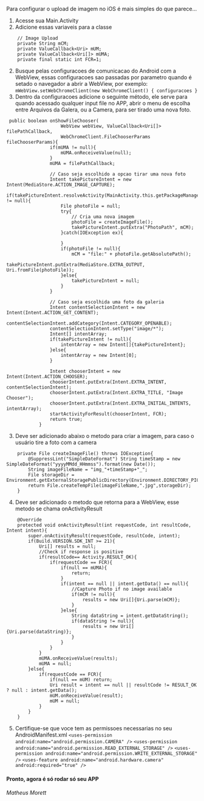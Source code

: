 Para configurar o upload de imagem no iOS é mais simples do que parece...

1. Acesse sua Main.Activity 
2. Adicione essas variaveis para a classe
```
    // Image Upload
    private String mCM;
    private ValueCallback<Uri> mUM;
    private ValueCallback<Uri[]> mUMA;
    private final static int FCR=1;
```
2. Busque pelas configuracoes de comunicacao do Android com a WebView, essas configuracoes sao passadas por parametro quando é setado o navegador a abrir a WebView, por exemplo: `mWebView.setWebChromeClient(new WebChromeClient() { configuracoes } `
2. Dentro da configuracoes adicione o seguinte método, ele serve para quando acessado qualquer input file no APP, abrir o menu de escolha entre Arquivos da Galera, ou a Camera, para ser tirado uma nova foto.
```
 public boolean onShowFileChooser(
                    WebView webView, ValueCallback<Uri[]> filePathCallback,
                    WebChromeClient.FileChooserParams fileChooserParams){
                if(mUMA != null){
                    mUMA.onReceiveValue(null);
                }
                mUMA = filePathCallback;
                
                // Caso seja escolhido a opcao tirar uma nova foto
                Intent takePictureIntent = new Intent(MediaStore.ACTION_IMAGE_CAPTURE);
                if(takePictureIntent.resolveActivity(MainActivity.this.getPackageManager()) != null){
                    File photoFile = null;
                    try{
                        // Cria uma nova imagem
                        photoFile = createImageFile();
                        takePictureIntent.putExtra("PhotoPath", mCM);
                    }catch(IOException ex){

                    }
                    if(photoFile != null){
                        mCM = "file:" + photoFile.getAbsolutePath();
                        takePictureIntent.putExtra(MediaStore.EXTRA_OUTPUT, Uri.fromFile(photoFile));
                    }else{
                        takePictureIntent = null;
                    }
                }
                
                // Caso seja escolhida uma foto da galeria
                Intent contentSelectionIntent = new Intent(Intent.ACTION_GET_CONTENT);
                contentSelectionIntent.addCategory(Intent.CATEGORY_OPENABLE);
                contentSelectionIntent.setType("image/*");
                Intent[] intentArray;
                if(takePictureIntent != null){
                    intentArray = new Intent[]{takePictureIntent};
                }else{
                    intentArray = new Intent[0];
                }

                Intent chooserIntent = new Intent(Intent.ACTION_CHOOSER);
                chooserIntent.putExtra(Intent.EXTRA_INTENT, contentSelectionIntent);
                chooserIntent.putExtra(Intent.EXTRA_TITLE, "Image Chooser");
                chooserIntent.putExtra(Intent.EXTRA_INITIAL_INTENTS, intentArray);
                startActivityForResult(chooserIntent, FCR);
                return true;
            }
```
3. Deve ser adicionado abaixo o metodo para criar a imagem, para caso o usuário tire a foto com a camera
```
    private File createImageFile() throws IOException{
        @SuppressLint("SimpleDateFormat") String timeStamp = new SimpleDateFormat("yyyyMMdd_HHmmss").format(new Date());
        String imageFileName = "img_"+timeStamp+"_";
        File storageDir = Environment.getExternalStoragePublicDirectory(Environment.DIRECTORY_PICTURES);
        return File.createTempFile(imageFileName,".jpg",storageDir);
    }
```
4. Deve ser adicionado o metodo que retorna para a WebView, esse metodo se chama onActivityResult
```
    @Override
    protected void onActivityResult(int requestCode, int resultCode, Intent intent){
        super.onActivityResult(requestCode, resultCode, intent);
        if(Build.VERSION.SDK_INT >= 21){
            Uri[] results = null;
            //Check if response is positive
            if(resultCode== Activity.RESULT_OK){
                if(requestCode == FCR){
                    if(null == mUMA){
                        return;
                    }
                    if(intent == null || intent.getData() == null){
                        //Capture Photo if no image available
                        if(mCM != null){
                            results = new Uri[]{Uri.parse(mCM)};
                        }
                    }else{
                        String dataString = intent.getDataString();
                        if(dataString != null){
                            results = new Uri[]{Uri.parse(dataString)};
                        }
                    }
                }
            }
            mUMA.onReceiveValue(results);
            mUMA = null;
        }else{
            if(requestCode == FCR){
                if(null == mUM) return;
                Uri result = intent == null || resultCode != RESULT_OK ? null : intent.getData();
                mUM.onReceiveValue(result);
                mUM = null;
            }
        }
    }
```
5. Certifique-se que voce tem as permissoes necessarias no seu AndroidManifest.xml
`<uses-permission android:name="android.permission.CAMERA" />`
`<uses-permission android:name="android.permission.READ_EXTERNAL_STORAGE" />`
`<uses-permission android:name="android.permission.WRITE_EXTERNAL_STORAGE" />`
`<uses-feature
    android:name="android.hardware.camera"
    android:required="true" />`



#### Pronto, agora é só rodar só seu APP

###### Matheus Morett
